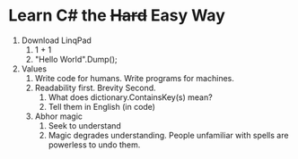 # Learn C# the ~~Hard~~ Easy Way
1. Download LinqPad
    1. 1 + 1
    2. "Hello World".Dump();
2. Values
    1. Write code for humans. Write programs for machines.
    2. Readability first. Brevity Second.
        1. What does dictionary.ContainsKey(s) mean?
        2. Tell them in English (in code)
    3. Abhor magic
       1. Seek to understand
       2. Magic degrades understanding. People unfamiliar with spells are powerless to undo them.